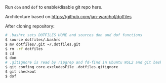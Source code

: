 Run `don` and `dof` to enable/disable git repo here.

Architecture based on https://github.com/jan-warchol/dotfiles

After cloning repository:

```bash
# .bashrc sets DOTFILES_HOME and sources don and dof functions
$ source dotfiles/.bashrc
$ mv dotfiles/.git ~/.dotfiles.git
$ rm -rf dotfiles
$ cd
$ don
# .gitignore is read by ripgrep and fd-find in Ubuntu WSL2 and git bash, so I need to use different file name
$ git confing core.excludesFile .dotfiles.gitignore
$ git checkout
$ dof
```
